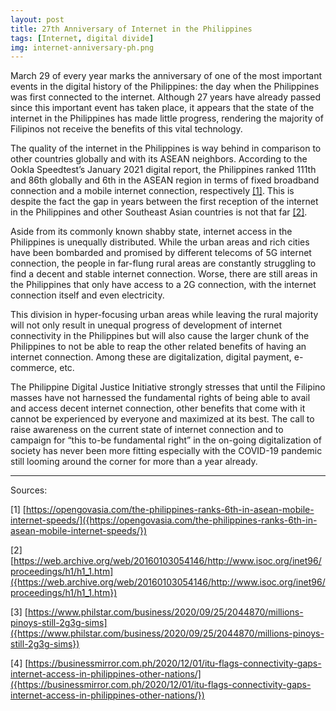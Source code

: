 ```yaml
---
layout: post
title: 27th Anniversary of Internet in the Philippines
tags: [Internet, digital divide]
img: internet-anniversary-ph.png
---
```


March 29 of every year marks the anniversary of one of the most important events in the digital history of the Philippines: the day when the Philippines was first connected to the internet. Although 27 years have already passed since this important event has taken place, it appears that the state of the internet in the Philippines has made little progress, rendering the majority of Filipinos not receive the benefits of this vital technology.
<!--more-->

The quality of the internet in the Philippines is way behind in comparison to other countries globally and with its ASEAN neighbors. According to the Ookla Speedtest’s January 2021 digital report, the Philippines ranked 111th and 86th globally and 6th in the ASEAN region in terms of fixed broadband connection and a mobile internet connection, respectively [\[1\]]({https://opengovasia.com/the-philippines-ranks-6th-in-asean-mobile-internet-speeds/}). This is despite the fact the gap in years between the first reception of the internet in the Philippines and other Southeast Asian countries is not that far [\[2\]]({https://web.archive.org/web/20160103054146/http://www.isoc.org/inet96/proceedings/h1/h1_1.htm}).

Aside from its commonly known shabby state, internet access in the Philippines is unequally distributed. While the urban areas and rich cities have been bombarded and promised by different telecoms of 5G internet connection, the people in far-flung rural areas are constantly struggling to find a decent and stable internet connection. Worse, there are still areas in the Philippines that only have access to a 2G connection, with the internet connection itself and even electricity.

This division in hyper-focusing urban areas while leaving the rural majority will not only result in unequal progress of development of internet connectivity in the Philippines but will also cause the larger chunk of the Philippines to not be able to reap the other related benefits of having an internet connection. Among these are digitalization, digital payment, e-commerce, etc.

The Philippine Digital Justice Initiative strongly stresses that until the Filipino masses have not harnessed the fundamental rights of being able to avail and access decent internet connection, other benefits that come with it cannot be experienced by everyone and maximized at its best. The call to raise awareness on the current state of internet connection and to campaign for “this to-be fundamental right” in the on-going digitalization of society has never been more fitting especially with the COVID-19 pandemic still looming around the corner for more than a year already.

---
Sources:

[1] [https://opengovasia.com/the-philippines-ranks-6th-in-asean-mobile-internet-speeds/]({https://opengovasia.com/the-philippines-ranks-6th-in-asean-mobile-internet-speeds/})

[2] [https://web.archive.org/web/20160103054146/http://www.isoc.org/inet96/proceedings/h1/h1_1.htm]({https://web.archive.org/web/20160103054146/http://www.isoc.org/inet96/proceedings/h1/h1_1.htm})

[3] [https://www.philstar.com/business/2020/09/25/2044870/millions-pinoys-still-2g3g-sims]({https://www.philstar.com/business/2020/09/25/2044870/millions-pinoys-still-2g3g-sims})

[4] [https://businessmirror.com.ph/2020/12/01/itu-flags-connectivity-gaps-internet-access-in-philippines-other-nations/]({https://businessmirror.com.ph/2020/12/01/itu-flags-connectivity-gaps-internet-access-in-philippines-other-nations/})

